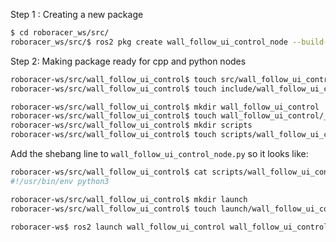 Step 1 : Creating a new package
```bash
$ cd roboracer_ws/src/
roboracer_ws/src/$ ros2 pkg create wall_follow_ui_control_node --build-type ament_cmake
```

Step 2: Making package ready for cpp and python nodes

```bash
roboracer-ws/src/wall_follow_ui_control$ touch src/wall_follow_ui_control_node.cpp
roboracer-ws/src/wall_follow_ui_control$ touch include/wall_follow_ui_control/demo_header.hpp

roboracer-ws/src/wall_follow_ui_control$ mkdir wall_follow_ui_control
roboracer-ws/src/wall_follow_ui_control$ touch wall_follow_ui_control/__init__.py
roboracer-ws/src/wall_follow_ui_control$ mkdir scripts
roboracer-ws/src/wall_follow_ui_control$ touch scripts/wall_follow_ui_control_node.py
```
Add the shebang line to `wall_follow_ui_control_node.py` so it looks like:

```bash
roboracer-ws/src/wall_follow_ui_control$ cat scripts/wall_follow_ui_control_node.py 
#!/usr/bin/env python3
```

```bash
roboracer-ws/src/wall_follow_ui_control$ mkdir launch
roboracer-ws/src/wall_follow_ui_control$ touch launch/wall_follow_ui_control.launch.py
```


```bash
roboracer-ws$ ros2 launch wall_follow_ui_control wall_follow_ui_control.launch.py 
```

